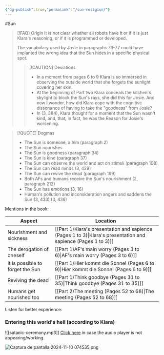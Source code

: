 ```yaml
---
{"dg-publish":true,"permalink":"/sun-religion/"}
---
```


#Sun

>[!FAQ] Origin
>It is not clear whether all robots have it or if it is just Klara's reasoning, or  if it is programmed or developed.
>
>The vocabulary used by Josie in paragraphs 73-77 could have implanted the wrong idea that the Sun hides in a specific physical spot.
>> [!CAUTION] Deviations
>> - In a moment from pages 6 to 9 Klara is so immersed in observing the outside world that she forgets the sunlight covering her skin.
>> - At the beginning of Part two Klara conceals the kitchen's skylight to block the Sun's rays, she did this for Josie. And now I wonder, how did Klara cope with the cognitive dissonance of having to take the "goodness" from Josie? 
>> - In (3, 384), Klara thought for a moment that the Sun wasn't kind, and, that, in fact, he was the Reason for Josie's worsening.


>[!QUOTE] Dogmas
>- The Sun is someone,  a him (paragraph 2)
>- The Sun nourishes
>- The Sun is goodness (paragraph 34)
>- The Sun is kind (paragraph 37)
>- The Sun can observe the world and act on stimuli (paragraph 108)
>- The Sun can read minds (3, 429)
>- The Sun can revive the dead (paragraph 199)
>- Both AFs and humans receive the Sun's nourishment (2, paragraph 212)
>- The Sun has emotions (3, 16)
>- Human's pollution and inconsideration angers and saddens the Sun (3, 433) (3, 436)

Mentions in the book: 

| Aspect                           | Location                                              |
| -------------------------------- | ----------------------------------------------------- |
| Nourishment and sickness         | [[Part 1/Klara's presentation and sapience  (Pages 1 to 3)\|Klara's presentation and sapience  (Pages 1 to 3)]] |
| The derogation of oneself        | [[Part 1/AF's main worry (Pages 3 to 6)\|AF's main worry (Pages 3 to 6)]]                    |
| It is possible to forget the Sun | [[Part 1/Hier kommt die Sonne! (Pages 6 to 9)\|Hier kommt die Sonne! (Pages 6 to 9)]]              |
| Reviving the dead                | [[Part 1/Think goodbye (Pages 31 to 35)\|Think goodbye (Pages 31 to 35)]]                    |
| Humans get nourished too         | [[Part 2/The meeting (Pages 52 to 68)\|The meeting (Pages 52 to 68)]]                      |

Listen for better experience:
### Entering this world's hell (according to Klara)

![[satanic-ceremony.mp3]]
[Click here](https://www.youtube.com/watch?v=m8UjwcQRIXA) in case the audio player is not appearing/working.
 
![Captura de pantalla 2024-11-10 074535.png](/img/user/Archives/Captura%20de%20pantalla%202024-11-10%20074535.png)



